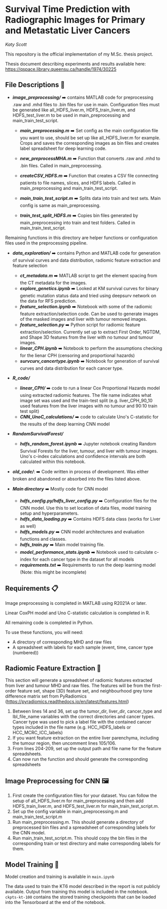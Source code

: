 

# Survival Time Prediction with Radiographic Images for Primary and Metastatic Liver Cancers

*Katy Scott* 

This repository is the official implementation of my M.Sc. thesis project.

Thesis document describing experiments and results available here: https://qspace.library.queensu.ca/handle/1974/30225


## File Descriptions :open_file_folder:
* ***image_preprocessing/*** :arrow_right: contains MATLAB code for preprocessing .raw and .mhd files to .bin files for use in main. Configuration files must be generated like all_HDFS_liver.m, HDFS_train_liver.m, and HDFS_test_liver.m to be used in main_preprocessing and main_train_test_script.
  * ***main_preprocessing.m*** :arrow_right: Set config as the main configuration file you want to use, should be set up like all_HDFS_liver.m for example. Crops and saves the corresponding images as bin files and creates label spreadsheet for deep learning code.
  * ***new_preprocessMHA.m*** :arrow_right: Function that converts .raw and .mhd to .bin files. Called in main_preprocessing.
  * ***createCSV_HDFS.m*** :arrow_right: Function that creates a CSV file connecting patients to file names, slices, and HDFS labels. Called in main_preprocessing and main_train_test_script.
  
  * ***main_train_test_script.m*** :arrow_right: Splits data into train and test sets. Main config is same as main_preprocessing. 
  * ***train_test_split_HDFS.m*** :arrow_right: Copies bin files generated by main_preprocessing into train and test folders. Called in main_train_test_script.

Remaining functions in this directory are helper functions or configuration files used in the preprocessing pipeline.

* ***data_exploration/*** :arrow_right: contains Python and MATLAB code for generation of survival curves and data distribution, radiomic feature extraction and feature selection
  * ***ct_metadata.m*** :arrow_right: MATLAB script to get the element spacing from the CT metadata for the images.
  * ***explore_genetics.ipynb*** :arrow_right: Looked at KM survival curves for binary genetic mutation status data and tried using deepsurv network on the data for RFS prediction.
  * ***feature_selection.ipynb*** :arrow_right: Notebook with some of the radiomic feature extraction/selection code. Can be used to generate images of the masked images and liver with tumour removed images.
  * ***feature_selection.py*** :arrow_right: Python script for radiomic feature extraction/selection. Currently set up to extract First Order, NGTDM, and Shape 3D features from the liver with no tumour and tumour images. 
  * ***linear_CPH.ipynb*** :arrow_right: Notebook to perform the assumptions checking for the lienar CPH (censoring and proportional hazards)
  * ***survcurv_cancertype.ipynb*** :arrow_right: Notebook for generation of survival curves and data distribution for each cancer type.

* ***R_code/***
  * ***linear_CPH/*** :arrow_right: code to run a linear Cox Proportional Hazards model using extracted radiomic features. The file name indicates what image set was used and the train-test split (e.g. liver_CPH_90_10 used features from the liver images with no tumour and 90:10 train test split)
  * ***CNN_UnoC_calculations/*** :arrow_right: code to calculate Uno's C-statistic for the results of the deep learning CNN model

* ***RandomSurvivalForest/***
  * ***hdfs_random_forest.ipynb*** :arrow_right: Jupyter notebook creating Random Survival Forests for the liver, tumour, and liver with tumour images. Uno's c-index calculations and confidence intervals are both calculated within this notebook.

* ***old_code/***: :arrow_right: Code written in process of development. Was either broken and abandoned or absorbed into the files listed above.

* ***Main directory*** :arrow_right: Mostly code for CNN model
  * ***hdfs_config.py/hdfs_liver_config.py*** :arrow_right: Configuration files for the CNN model. Use this to set location of data files, model training setup and hyperparameters.
  * ***hdfs_data_loading.py*** :arrow_right: Contains HDFS data class (works for Liver as well)
  * ***hdfs_models.py*** :arrow_right: CNN model architectures and evaluation functions and classes.
  * ***hdfs_train.py*** :arrow_right: Main model training file.
  * ***model_performance_stats.ipynb*** :arrow_right: Notebook used to calculate c-index for each cancer type in the dataset for all models
  * ***requirements.txt*** :arrow_right: Requirements to run the deep learning model (Note: this might be incomplete)


## Requirements 📋
Image preprocessing is completed in MATLAB using R2021A or later.

Linear CoxPH model and Uno C-statistic calculation is completed in R.

All remaining code is completed in Python.

To use these functions, you will need:
* A directory of corresponding MHD and raw files
* A spreadsheet with labels for each sample (event, time, cancer type (numbered))

## Radiomic Feature Extraction  🩻
This section will generate a spreadsheet of radiomic features extracted from liver and tumour MHD and raw files. The features will be from the first-order feature set, shape (3D) feature set, and neighbourhood grey tone difference matrix set from PyRadiomics (https://pyradiomics.readthedocs.io/en/latest/features.html)

1. Between lines 14 and 36, set up the tumor_dir, liver_dir, cancer_type and lbl_file_name variables with the correct directories and cancer types. Cancer type was used to pick a label file with the contained cancer types included in the file name (e.g. HCC_HDFS_labels or HCC_MCRC_ICC_labels)
2. If you want feature extraction on the entire liver parenchyma, including the tumour region, then uncomment lines 105/106. 
3. From lines 204-209, set up the output path and file name for the feature spreadsheets.
4. Can now run the function and should generate the corresponding spreadsheets

## Image Preprocessing for CNN 🖼️

1. First create the configuration files for your dataset. You can follow the setup of all_HDFS_liver.m for main_preprocessing and then add HDFS_train_liver.m, and HDFS_test_liver.m for main_train_test_script.m.
2. Set up the config variable in main_preprocessing.m and main_train_test_script.m
3. Run main_preprocessing.m. This should generate a directory of preprocessed bin files and a spreadsheet of corresponding labels for the CNN model.
4. Run main_train_test_script.m. This should copy the bin files in the corresponding train or test directory and make corresponding labels for them.

## Model Training 🏃

Model creation and training is available in `main.ipynb`

The data used to train the KT6 model described in the report is not publicly available. 
Output from training this model is included in the notebook. `ckpts-kt-100` contains the stored training checkpoints that can be loaded into the Tensorboard at the end of the notebook.







